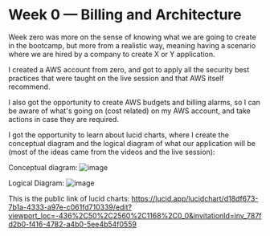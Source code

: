 # Week 0 — Billing and Architecture

Week zero was more on the sense of knowing what we are going to create in the bootcamp, but more from a realistic way, meaning having a scenario where we are hired by a company to create X or Y application.

I created a AWS account from zero, and got to apply all the security best practices that were taught on the live session and that AWS itself recommend.

I also got the opportunity to create AWS budgets and billing alarms, so I can be aware of what's going on (cost related) on my AWS account, and take actions in case they are required.

I got the opportunity to learn about lucid charts, where I create the conceptual diagram and the logical diagram of what our application will be (most of the ideas came from the videos and the live session):

Conceptual diagram:
![image](https://user-images.githubusercontent.com/62669887/220787802-6a84f42c-951d-43e7-bc0a-e7612efba9b4.png)

Logical Diagram:
![image](https://user-images.githubusercontent.com/62669887/220787895-91f7a59c-f21a-40b2-bc77-58f1e74cfca5.png)

This is the public link of lucid charts: https://lucid.app/lucidchart/d18df673-7b1a-4333-a97e-c061fd710339/edit?viewport_loc=-436%2C50%2C2560%2C1168%2C0_0&invitationId=inv_787fd2b0-f416-4782-a4b0-5ee4b54f0559
